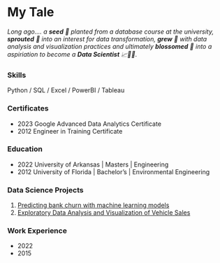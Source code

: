 # My Tale
*Long ago.... a **seed** 🌱 planted from a database course at the university, **sprouted** 🌿 into an interest for data transformation, **grew** 🌳 with data analysis and visualization practices and ultimately **blossomed** 🌸 into a aspiriation to become a **Data Scientist** 📈👩‍🔬.*

### Skills
Python / SQL / Excel / PowerBI / Tableau 

### Certificates
- 2023 Google Advanced Data Analytics Certificate
- 2012 Engineer in Training Certificate

### Education
- 2022 University of Arkansas | Masters | Engineering
- 2012 University of Florida | Bachelor’s | Environmental Engineering

### Data Science Projects
1. [Predicting bank churn with machine learning models](https://github.com/aprilhong/bankchurn)
2. [Exploratory Data Analysis and Visualization of Vehicle Sales](https://github.com/aprilhong/vehiclesales)

### Work Experience
- 2022
- 2015



